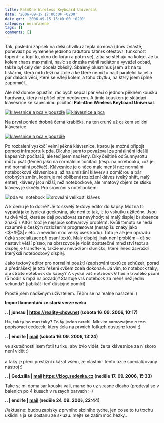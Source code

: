 ```yaml
---
title: PalmOne Wireless Keyboard Universal
date: '2006-09-15 17:00:00 +0200'
date_gmt: '2006-09-15 15:00:00 +0200'
category: nezařazené
tags: []
comments: []
---
```

<p>Tak, poslední zápisek na delší chvilku z tepla domova (dnes zvláště, poněvadž po výměněně jednoho radiátoru tatínek otestoval funkčnost topení &ndash; a topí to, okno do kořán a potím se), zítra se stěhuju na koleje. Je tu kolem chaos maximální, navíc se dneska měnil radiátor a vyvážel odpad, takže byl celý den docela zběsilý. Sbalený plusmínus jsem, až na tu tiskárnu, která mi tu leží na stole a ke které nemůžu najít paralelní kabel a pár dalších věcí, které se válejí kolem, a toho zbytku, na který jsem úplně zapomněl...</p>
<p>Ale než domov opustím, rád bych sepsal pár věcí o jednom pěkném kousku hardwaru, který mi přišel před nedávnem. A tímto kouskem je skládací klávesnice ke kapesnímu počítači <strong>PalmOne Wireless Keyboard Universal</strong>.</p>
<div >
<a href="/assets/migrated/old-images/palmkey_sbaleno.jpg"><img alt="klávesnice a pda v pouzdře" src="/assets/migrated/old-images/palmkey_sbaleno.jpg"></a>
<a href="/assets/migrated/old-images/palmkey_slozena.jpg"><img alt="klávesnice a pda" src="/assets/migrated/old-images/palmkey_slozena.jpg"></a>
</div>
<p>Na první pohled drobná černá krabička, na ten druhý už celkem solidní klávesnice.</p>
<div >
<a href="/assets/migrated/old-images/palmkey_vakci.jpg"><img alt="klávesnice a pda v pouzdře" src="/assets/migrated/old-images/palmkey_vakci.jpg"></a>
</div>
<p>Po rozbalení vyskočí velmi pěkná klávesnice, kterou je možné připojit pomocí infraportu k pda. Dlouho jsem to považoval za znásilnění ideálů kapesních počítačů, ale teď jsem nadšený. Díky češtině od Sunnysoftu můžu psát (téměř) jako na normálním počítači (resp. na notebooku, což je mě normální počítač). Klávesnice je o něco málo menší než normální notebooková klávesnice a, až na umístění klávesy s pomlčkou a pár drobných změn, kopíruje mé oblíbené rozložení kláves (velký shift, malý enter), klávesy jsou nižší, než notebookové, ale hmatový dojem ze stisku klávesy je skvělý. Pro srovnání s notebookem:</p>
<div >
<a href="/assets/migrated/old-images/palmkey_pocitac.jpg"><img alt="pda vs. notebook" src="/assets/migrated/old-images/palmkey_pocitac.jpg"></a>
<a href="/assets/migrated/old-images/palmkey_porovnani.jpg"><img alt="srovnání velikosti kláves" src="/assets/migrated/old-images/palmkey_porovnani.jpg"></a>
</div>
<p>A k čemu je to dobré? Je to skvělý textový editor do kapsy. Možná to vypadá jako typická geekovina, ale není to tak, je to vskutku užitečné. Jsou tu dvě věci, které se dají považovat za nevýhody: a) malý displej b) absence znaků s AltGr (což je nejspíše softwarový problém). Kvůli tomuto se nedá rozumně s českým rozložením programovat (nenapíšu znaky jako &lt;$*#@&amp;|&gt; etc. a nevidím moc velký úsek kódu). Toto je ale jen opravdu úzká specializace při psaní textů. Malý displej jinak není problém &ndash; dá se nastavit větší písmo, na obrazovce je vidět dostatečné množství textu a displej je transflexní, takže mu nevadí ani sluníčko, které ihned zavraždí kterýkoli notebookový displej.</p>
<p>Jako textový editor pro normální použití (zapisování textů ze schůzek, porad a přednášek) je toto řešení ovšem zcela dokonalé. Já vím, to notebook taky, ale strčíte notebook do kapsy? A vydrží váš notebook 6 hodin trvalého psaní (5 hodin s mp3 na pozadí)? Startuje váš notebook za méně než jednu sekundu? (jablkáči teď důstojně pomlčí)</p>
<p>Prostě jsem nadšeným uživatelem. Těším se na reálné nasazení :)</p>
<div class="import-komentaru">
<p><strong>Import komentářů ze starší verze webu</strong></p>
<div class="comment">
<p style="font-weight:bold"><span class="compredmet">..</span> | <span class="comname">juneau</span> |  <a href="https://reality-show.net">https://reality-show.net</a> (sobota&nbsp;16.&nbsp;09.&nbsp;2006,&nbsp;10:17)</p>
<p>Ha, tak ty ho mas taky? To by jeden nerekl. Mluvim samozrejme o tom popisovaci cedecek, ktery dela na prvnich fotkach dustojne krovi ;) </p>
</div>
<div class="comment">
<p style="font-weight:bold"><span class="compredmet">..</span> | <span class="comname">endlife</span> |  <a href="mailto:jan.martinek@post.cz">mail</a> (sobota&nbsp;16.&nbsp;09.&nbsp;2006,&nbsp;13:24)</p>
<p>ve skutečnosti jsem fotil tu fixu, aby bylo vidět, že ta klávesnice za ní skoro není vidět :) <br>  <br> a taky je přeci prestižní ukázat všem, že vlastním tento úzce specializovaný nástroj :) </p>
</div>
<div class="comment">
<p style="font-weight:bold"><span class="compredmet">..</span> | <span class="comname">God.zilla</span> |  <a href="mailto:jaroslav@sedenka.cz">mail</a>  <a href="https://blog.sedenka.cz">https://blog.sedenka.cz</a> (neděle&nbsp;17.&nbsp;09.&nbsp;2006,&nbsp;15:33)</p>
<p>Take se mi doma par kousku vali, mame ho uz strasne dlouho (prodaval se v balenich po 4 kusech v ruznych barvach :-) </p>
</div>
<div class="comment">
<p style="font-weight:bold"><span class="compredmet">..</span> | <span class="comname">endlife</span> |  <a href="mailto:jan.martinek@post.cz">mail</a> (neděle&nbsp;24.&nbsp;09.&nbsp;2006,&nbsp;22:44)</p>
<p>//aktualne: budou zapisky z prvniho skolniho tydne, jen co se to tu trochu uklidni a ja se dostanu ze skluzu. mejte se zatim moc hezky.. </p>
</div>
</div>
